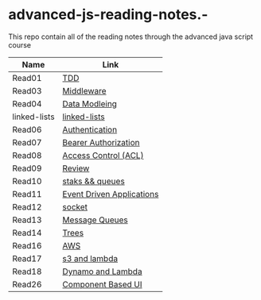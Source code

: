 # advanced-js-reading-notes.-

This repo contain all of the reading notes through the advanced java script course

| Name         | Link                                   |
| ------------ | -------------------------------------- |
| Read01       | [TDD](01-prep-and-tdd.md)              |
| Read03       | [Middleware](read03.md)                |
| Read04       | [Data Modleing](Read04.md)             |
| linked-lists | [linked-lists](linked-lists.md)        |
| Read06       | [Authentication](read06.md)            |
| Read07       | [Bearer Authorization](read07.md)      |
| Read08       | [Access Control (ACL)](read08.md)      |
| Read09       | [Review](read09.md)                    |
| Read10       | [staks && queues](read10.md)           |
| Read11       | [Event Driven Applications](read11.md) |
| Read12       | [socket](read12.md)                    |
| Read13       | [Message Queues](read13.md)            |
| Read14       | [Trees](read14.md)                     |
| Read16       | [AWS](read16.md)                       |
| Read17       | [s3 and lambda](read17.md)             |
| Read18       | [Dynamo and Lambda](read18.md)         |
| Read26       | [Component Based UI](read26.md)        |
